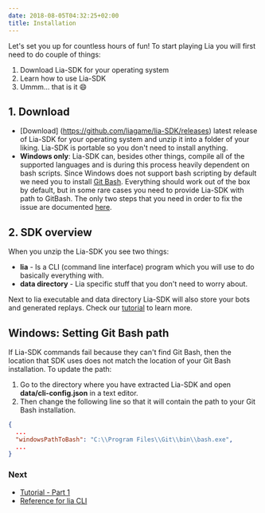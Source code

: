 ```yaml
---
date: 2018-08-05T04:32:25+02:00
title: Installation
---
```


Let's set you up for countless hours of fun! To start playing Lia you will first need to do couple of things:

1. Download Lia-SDK for your operating system
2. Learn how to use Lia-SDK
3. Ummm... that is it :smile:

## 1. Download

* [Download] (https://github.com/liagame/lia-SDK/releases) latest release of Lia-SDK for your operating system and unzip it into a folder of your liking. Lia-SDK is portable so you don't need to install anything.
* **Windows only**: Lia-SDK can, besides other things, compile all of the supported languages and is during this process heavily dependent on bash scripts. Since Windows does not support bash scripting by default we need you to install [Git Bash](https://gitforwindows.org/). Everything should work out of the box by default, but in some rare cases you need to provide Lia-SDK with path to GitBash. The only two steps that you need in order to fix the issue are documented [here](/installation/#windows-setting-git-bash-path).

## 2. SDK overview

When you unzip the Lia-SDK you see two things: 

* **lia** - Is a CLI (command line interface) program which you will use to do basically everything with.
* **data directory** - Lia specific stuff that you don't need to worry about. 

Next to lia executable and data directory Lia-SDK will also store your bots and generated replays. Check our [tutorial](/tutorial-part-1) to learn more.

## Windows: Setting Git Bash path

If Lia-SDK commands fail because they can't find Git Bash, then the location that SDK uses does not match the location of your Git Bash installation. To update the path:

1. Go to the directory where you have extracted Lia-SDK and open **data/cli-config.json** in a text editor.
2. Then change the following line so that it will contain the path to your Git Bash installation.

```json
{ 
  ...
  "windowsPathToBash": "C:\\Program Files\\Git\\bin\\bash.exe",
  ...
}
```

### Next

* [Tutorial - Part 1](/tutorial-part-1)
* [Reference for lia CLI](/lia-cli)